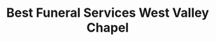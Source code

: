 ---
title: "Best Funeral Services West Valley Chapel"
url: /peoria/best-funeral-services-west-valley-chapel/
shop: funeral directors
---